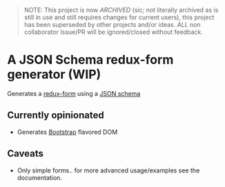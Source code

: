 > NOTE: This project is now _ARCHIVED_ (sic; not literally archived as is still in use and still requires changes for current users), this project has been superseded by other projects and/or ideas.
*ALL* non collaborator Issue/PR will be ignored/closed without feedback.

# A JSON Schema redux-form generator (WIP)

Generates a [redux-form](http://redux-form.com/) using a [JSON schema](http://json-schema.org/)

## Currently opinionated

 * Generates [Bootstrap](https://getbootstrap.com) flavored DOM

## Caveats

 * Only simple forms.. for more advanced usage/examples see the documentation.
